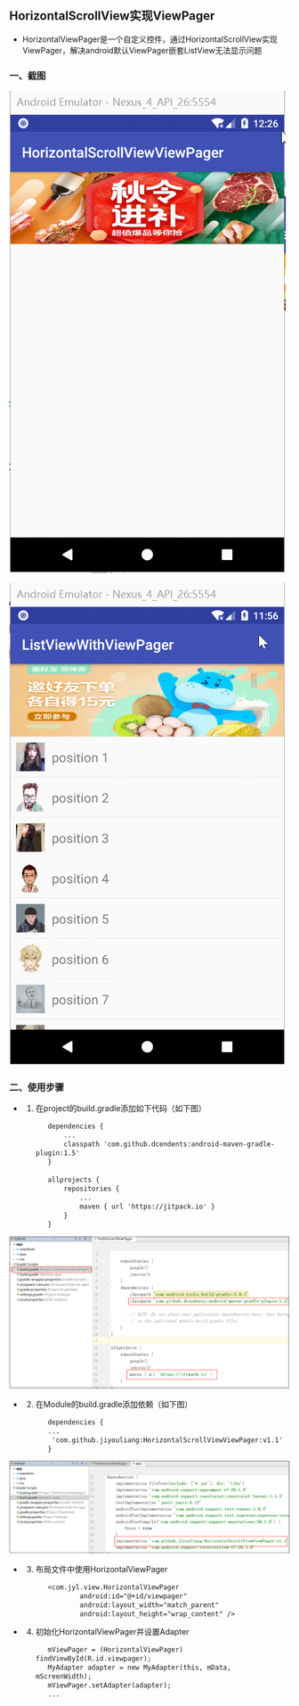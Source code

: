 ## HorizontalScrollView实现ViewPager

* HorizontalViewPager是一个自定义控件，通过HorizontalScrollView实现ViewPager，解决android默认ViewPager嵌套ListView无法显示问题


### 一、截图

![](screenshot/screenshot1.gif)



![](screenshot/screenshot2.gif)



### 二、使用步骤

* 1. 在project的build.gradle添加如下代码（如下图）

			dependencies {
				...
                classpath 'com.github.dcendents:android-maven-gradle-plugin:1.5'
            }

			allprojects {
                repositories {
                    ...
                    maven { url 'https://jitpack.io' }
                }
            }


![](screenshot/project_gradle.png)


* 2. 在Module的build.gradle添加依赖（如下图）

			dependencies {
			...
			 'com.github.jiyouliang:HorizontalScrollViewViewPager:v1.1'
			}


![](screenshot/app_gradle.png)

* 3. 布局文件中使用HorizontalViewPager
			
			<com.jyl.view.HorizontalViewPager
			        android:id="@+id/viewpager"
			        android:layout_width="match_parent"
			        android:layout_height="wrap_content" />

* 4. 初始化HorizontalViewPager并设置Adapter

			mViewPager = (HorizontalViewPager) findViewById(R.id.viewpager);
			MyAdapter adapter = new MyAdapter(this, mData, mScreenWidth);
        	mViewPager.setAdapter(adapter);
			...

